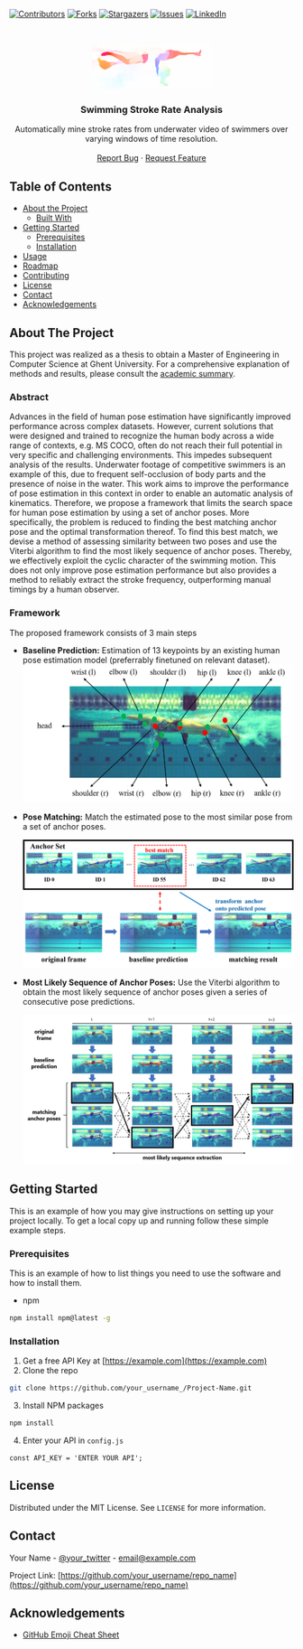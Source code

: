 
<!-- PROJECT SHIELDS -->
<!--
*** I'm using markdown "reference style" links for readability.
*** Reference links are enclosed in brackets [ ] instead of parentheses ( ).
*** See the bottom of this document for the declaration of the reference variables
*** for contributors-url, forks-url, etc. This is an optional, concise syntax you may use.
*** https://www.markdownguide.org/basic-syntax/#reference-style-links
-->
[![Contributors][contributors-shield]][contributors-url]
[![Forks][forks-shield]][forks-url]
[![Stargazers][stars-shield]][stars-url]
[![Issues][issues-shield]][issues-url]
[![LinkedIn][linkedin-shield]][linkedin-url]



<!-- PROJECT LOGO -->
<br />
<p align="center">
  <a href="https://github.com/agvdndor/Swimming-Stroke-Rate-Analysis">
    <img src="assets/images/optical_vectors.png" alt="Logo" width="213" height="80">
  </a>

  <h3 align="center">Swimming Stroke Rate Analysis</h3>

  <p align="center">
    Automatically mine stroke rates from underwater video of swimmers over varying windows of time resolution.
    <br />
    <br />
    <a href="https://github.com/agvdndor/Swimming-Stroke-Rate-Analysis">Report Bug</a>
    ·
    <a href="https://github.com/agvdndor/Swimming-Stroke-Rate-Analysis">Request Feature</a>
  </p>
</p>



<!-- TABLE OF CONTENTS -->
## Table of Contents

* [About the Project](#about-the-project)
  * [Built With](#built-with)
* [Getting Started](#getting-started)
  * [Prerequisites](#prerequisites)
  * [Installation](#installation)
* [Usage](#usage)
* [Roadmap](#roadmap)
* [Contributing](#contributing)
* [License](#license)
* [Contact](#contact)
* [Acknowledgements](#acknowledgements)



<!-- ABOUT THE PROJECT -->
## About The Project

This project was realized as a thesis to obtain a Master of Engineering in Computer Science at Ghent University. For a comprehensive explanation of methods and results, please consult the [academic summary](assets/pdf/academic_summary.pdf).



### Abstract
Advances in the field of human pose estimation have significantly improved performance across complex datasets. However, current solutions that were designed and trained to recognize the human body across a wide range of contexts, e.g. MS COCO, often do not reach their full potential in very specific and challenging environments. This impedes subsequent analysis of the results. Underwater footage of competitive swimmers is an example of this, due to frequent self-occlusion of body parts and the presence of noise in the water. This work aims to improve the performance of pose estimation in this context in order to enable an automatic analysis of kinematics. Therefore, we propose a framework that limits the search space for human pose estimation by using a set of anchor poses. More specifically, the problem is reduced to finding the best matching anchor pose and the optimal transformation thereof.
	To find this best match, we devise a method of assessing similarity between two poses and use the Viterbi algorithm to find the most likely sequence of anchor poses. Thereby, we effectively exploit the cyclic character of the swimming motion.
	This does not only improve pose estimation performance but also provides a method to reliably extract the stroke frequency, outperforming manual timings by a human observer.

### Framework
The proposed framework consists of 3 main steps
- **Baseline Prediction:** Estimation of 13 keypoints by an existing human pose estimation model (preferrably finetuned on relevant dataset).
  <img src="assets/images/dataset_format.PNG">

- **Pose Matching:** Match the estimated pose to the most similar pose from a set of anchor poses. 

  <img src="assets/images/matching_outline.PNG">

- **Most Likely Sequence of Anchor Poses:** Use the Viterbi algorithm to obtain the most likely sequence of anchor poses given a series of consecutive pose predictions.

  <img src="assets/images/outline.png">
<!-- GETTING STARTED -->
## Getting Started

This is an example of how you may give instructions on setting up your project locally.
To get a local copy up and running follow these simple example steps.

### Prerequisites

This is an example of how to list things you need to use the software and how to install them.
* npm
```sh
npm install npm@latest -g
```

### Installation

1. Get a free API Key at [https://example.com](https://example.com)
2. Clone the repo
```sh
git clone https://github.com/your_username_/Project-Name.git
```
3. Install NPM packages
```sh
npm install
```
4. Enter your API in `config.js`
```JS
const API_KEY = 'ENTER YOUR API';
```


<!-- LICENSE -->
## License

Distributed under the MIT License. See `LICENSE` for more information.



<!-- CONTACT -->
## Contact

Your Name - [@your_twitter](https://twitter.com/your_username) - email@example.com

Project Link: [https://github.com/your_username/repo_name](https://github.com/your_username/repo_name)



<!-- ACKNOWLEDGEMENTS -->
## Acknowledgements
* [GitHub Emoji Cheat Sheet](https://www.webpagefx.com/tools/emoji-cheat-sheet)



<!-- MARKDOWN LINKS & IMAGES -->
<!-- https://www.markdownguide.org/basic-syntax/#reference-style-links -->
[contributors-shield]: https://img.shields.io/github/contributors/agvdndor/Swimming-Stroke-Rate-Analysis.svg?style=flat-square
[contributors-url]: https://github.com/agvdndor/Swimming-Stroke-Rate-Analysis/graphs/contributors
[forks-shield]: https://img.shields.io/github/forks/agvdndor/Swimming-Stroke-Rate-Analysis.svg?style=flat-square
[forks-url]: https://github.com/agvdndor/Swimming-Stroke-Rate-Analysis/network/members
[stars-shield]: https://img.shields.io/github/stars/agvdndor/Swimming-Stroke-Rate-Analysis.svg?style=flat-square
[stars-url]: https://github.com/agvdndor/Swimming-Stroke-Rate-Analysis/stargazers
[issues-shield]: https://img.shields.io/github/issues/othneildrew/Best-README-Template.svg?style=flat-square
[issues-url]: https://github.com/agvdndor/Swimming-Stroke-Rate-Analysis/issues
[license-shield]: https://img.shields.io/github/license/othneildrew/Best-README-Template.svg?style=flat-square
[linkedin-shield]: https://img.shields.io/badge/-LinkedIn-black.svg?style=flat-square&logo=linkedin&colorB=555
[linkedin-url]: https://www.linkedin.com/in/arne-vandendorpe-8800/
[product-screenshot]: images/screenshot.png
